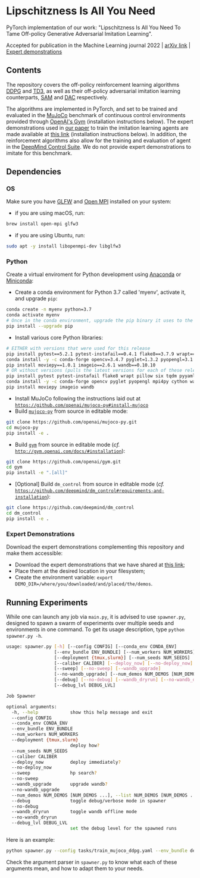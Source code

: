 # Lipschitzness Is All You Need

PyTorch implementation of our work:
"Lipschitzness Is All You Need To Tame Off-policy Generative Adversarial Imitation Learning".

Accepted for publication in the Machine Learning journal 2022 |
[arXiv link](https://arxiv.org/abs/2006.16785) |
[Expert demonstrations](https://drive.google.com/drive/folders/1dGw-O6ZT_WWTuqDayIA9xat1jZgeiXoE?usp=sharing)

## Contents

The repository covers the off-policy reinforcement learning algorithms
[DDPG](https://arxiv.org/abs/1509.02971) and
[TD3](https://arxiv.org/abs/1802.09477),
as well as their off-policy adversarial imitation learning counterparts,
[SAM](https://arxiv.org/abs/1809.02064) and
[DAC](https://arxiv.org/abs/1809.02925) respectively.

The algorithms are implemented in PyTorch, and set to be trained and evaluated in the
[MuJoCo](http://www.mujoco.org)
benchmark of continuous control environments
provided through [OpenAI's Gym](https://gym.openai.com)
(installation instructions below).
The expert demonstrations used in [our paper](https://arxiv.org/abs/2006.16785)
to train the imitation learning agents are made available at
[this link](https://drive.google.com/drive/folders/1dGw-O6ZT_WWTuqDayIA9xat1jZgeiXoE?usp=sharing)
(installation instructions below).
In addition, the reinforcement algorithms also allow for the training and evaluation
of agent in the [DeepMind Control Suite](https://github.com/deepmind/dm_control).
We do not provide expert demonstrations to imitate for this benchmark.

## Dependencies

### OS

Make sure you have [GLFW](https://www.glfw.org) and [Open MPI](https://www.open-mpi.org) installed on your system:
- if you are using macOS, run:
```bash
brew install open-mpi glfw3
```
- if you are using Ubuntu, run:
```bash
sudo apt -y install libopenmpi-dev libglfw3
```

### Python

Create a virtual enviroment for Python development using
[Anaconda](https://docs.conda.io/projects/conda/en/latest/glossary.html#anaconda)
or [Miniconda](https://docs.conda.io/projects/conda/en/latest/glossary.html#miniconda):
- Create a conda environment for Python 3.7 called 'myenv', activate it, and upgrade `pip`:
```bash
conda create -n myenv python=3.7
conda activate myenv
# Once in the conda environment, upgrade the pip binary it uses to the latest
pip install --upgrade pip
```
- Install various core Python libraries:
```bash
# EITHER with versions that were used for this release
pip install pytest==5.2.1 pytest-instafail==0.4.1 flake8==3.7.9 wrapt==1.11.2 pillow==6.2.1 six==1.15.0 tqdm==4.36.1 pyyaml==5.1.2 psutil==5.6.3 cloudpickle==1.2.2 tmuxp==1.5.4 lockfile==0.12.2 numpy==1.17.4 pandas==0.25.2 scipy==1.3.1 scikit-learn==0.21.3 h5py==2.10.0 matplotlib==3.1.1 seaborn==0.9.0 pyvips==2.1.8 scikit-image==0.16.2 torch==1.6.0 torchvision==0.7.0
conda install -y -c conda-forge opencv=3.4.7 pyglet=1.3.2 pyopengl=3.1.5 mpi4py=3.0.2 cython=0.29.13 watchdog=0.9.0
pip install moviepy==1.0.1 imageio==2.6.1 wandb==0.10.10
# OR without versions (pulls the latest versions for each of these releases)
pip install pytest pytest-instafail flake8 wrapt pillow six tqdm pyyaml psutil cloudpickle tmuxp lockfile numpy pandas scipy scikit-learn h5py matplotlib seaborn pyvips scikit-image torch torchvision
conda install -y -c conda-forge opencv pyglet pyopengl mpi4py cython watchdog
pip install moviepy imageio wandb
```
- Install MuJoCo following the instructions laid out at
[`https://github.com/openai/mujoco-py#install-mujoco`](https://github.com/openai/mujoco-py#install-mujoco)
- Build [`mujoco-py`](https://github.com/openai/mujoco-py.git) from source in editable mode:
```bash
git clone https://github.com/openai/mujoco-py.git
cd mujoco-py
pip install -e .
```
- Build [`gym`](https://github.com/openai/gym.git) from source in editable mode
(*cf.* [`http://gym.openai.com/docs/#installation`](http://gym.openai.com/docs/#installation)):
```bash
git clone https://github.com/openai/gym.git
cd gym
pip install -e ".[all]"
```
- [Optional] Build `dm_control` from source in editable mode
(*cf.* [`https://github.com/deepmind/dm_control#requirements-and-installation`](https://github.com/deepmind/dm_control#requirements-and-installation)):
```bash
git clone https://github.com/deepmind/dm_control
cd dm_control
pip install -e .
```

### Expert Demonstrations

Download the expert demonstrations complementing this repository and make them accessible:
- Download the expert demonstrations that we have shared at
[this link](https://drive.google.com/drive/folders/1dGw-O6ZT_WWTuqDayIA9xat1jZgeiXoE?usp=sharing);
- Place them at the desired location in your filesystem;
- Create the environment variable: `export DEMO_DIR=/where/you/downloaded/and/placed/the/demos`.

## Running Experiments
While one can launch any job via `main.py`, it is advised to use `spawner.py`,
designed to spawn a swarm of experiments over multiple seeds and environments in one command.
To get its usage description, type `python spawner.py -h`.
```bash
usage: spawner.py [-h] [--config CONFIG] [--conda_env CONDA_ENV]
                  [--env_bundle ENV_BUNDLE] [--num_workers NUM_WORKERS]
                  [--deployment {tmux,slurm}] [--num_seeds NUM_SEEDS]
                  [--caliber CALIBER] [--deploy_now] [--no-deploy_now]
                  [--sweep] [--no-sweep] [--wandb_upgrade]
                  [--no-wandb_upgrade] [--num_demos NUM_DEMOS [NUM_DEMOS ...]]
                  [--debug] [--no-debug] [--wandb_dryrun] [--no-wandb_dryrun]
                  [--debug_lvl DEBUG_LVL]

Job Spawner

optional arguments:
  -h, --help            show this help message and exit
  --config CONFIG
  --conda_env CONDA_ENV
  --env_bundle ENV_BUNDLE
  --num_workers NUM_WORKERS
  --deployment {tmux,slurm}
                        deploy how?
  --num_seeds NUM_SEEDS
  --caliber CALIBER
  --deploy_now          deploy immediately?
  --no-deploy_now
  --sweep               hp search?
  --no-sweep
  --wandb_upgrade       upgrade wandb?
  --no-wandb_upgrade
  --num_demos NUM_DEMOS [NUM_DEMOS ...], --list NUM_DEMOS [NUM_DEMOS ...]
  --debug               toggle debug/verbose mode in spawner
  --no-debug
  --wandb_dryrun        toggle wandb offline mode
  --no-wandb_dryrun
  --debug_lvl DEBUG_LVL
                        set the debug level for the spawned runs
```

Here is an example:
```bash
python spawner.py --config tasks/train_mujoco_ddpg.yaml --env_bundle debug --wandb_upgrade --no-sweep --deploy_now --caliber short --num_workers 2 --num_seeds 3 --deployment tmux --conda_env myenv --wandb_dryrun --debug_lvl 2
```
Check the argument parser in `spawner.py` to know what each of these arguments mean,
and how to adapt them to your needs.
